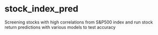 # stock_index_pred
Screening stocks with high correlations from S&amp;P500 index and run stock return predictions with various models to test accuracy
